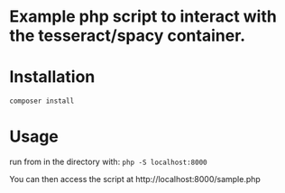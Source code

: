 # Example php script to interact with the tesseract/spacy container.

# Installation
```composer install```

# Usage

run from in the directory with:
```php -S localhost:8000```

You can then access the script at http://localhost:8000/sample.php